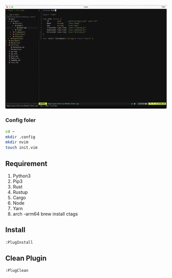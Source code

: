 ![Nvim](https://raw.githubusercontent.com/prtha112/nvim-starter-pack/main/Screenshot%202565-10-28%20at%2002.11.19.png)

### Config foler
```sh
cd ~
mkdir .config
mkdir nvim
touch init.vim
```

## Requirement
1. Python3
2. Pip3
3. Rust
4. Rustup
5. Cargo
6. Node
7. Yarn
8. arch -arm64 brew install ctags

## Install 
```sh
:PlugInstall
```

## Clean Plugin
```sh
:PlugClean
```
